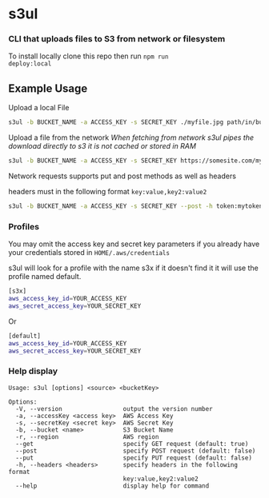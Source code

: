# s3ul

### CLI that uploads files to S3 from network or filesystem



To install locally clone this repo then run <code>npm run deploy:local</code>

## Example Usage

Upload a local File
```bash
s3ul -b BUCKET_NAME -a ACCESS_KEY -s SECRET_KEY ./myfile.jpg path/in/bucket/myfile.jpg
```

Upload a file from the network
*When fetching from network s3ul pipes the download directly to s3 it is not cached or stored in RAM*
```bash
s3ul -b BUCKET_NAME -a ACCESS_KEY -s SECRET_KEY https://somesite.com/myfile.jpg path/in/bucket/myfile.jpg
```

Network requests supports put and post methods as well as headers

headers must in the following format
`key:value,key2:value2`
```bash
s3ul -b BUCKET_NAME -a ACCESS_KEY -s SECRET_KEY --post -h token:mytoken https://somesite.com/myfile.jpg path/in/bucket/myfile.jpg
```

### Profiles
You may omit the access key and secret key parameters if you already have your credentials stored in `HOME/.aws/credentials`

s3ul will look for a profile with the name s3x if it doesn't find it it will use the profile named default.

```bash
[s3x]
aws_access_key_id=YOUR_ACCESS_KEY
aws_secret_access_key=YOUR_SECRET_KEY
```

Or

```bash
[default]
aws_access_key_id=YOUR_ACCESS_KEY
aws_secret_access_key=YOUR_SECRET_KEY
```

### Help display
```
Usage: s3ul [options] <source> <bucketKey>

Options:
  -V, --version                 output the version number
  -a, --accessKey <access key>  AWS Access Key
  -s, --secretKey <secret key>  AWS Secret Key
  -b, --bucket <name>           S3 Bucket Name
  -r, --region                  AWS region
  --get                         specify GET request (default: true)
  --post                        specify POST request (default: false)
  --put                         specify PUT request (default: false)
  -h, --headers <headers>       specify headers in the following format
                                key:value,key2:value2
  --help                        display help for command
```
